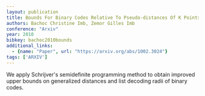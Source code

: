 ```yaml
---
layout: publication
title: Bounds For Binary Codes Relative To Pseudo-distances Of K Points
authors: Bachoc Christine Imb, Zemor Gilles Imb
conference: "Arxiv"
year: 2010
bibkey: bachoc2010bounds
additional_links:
  - {name: "Paper", url: "https://arxiv.org/abs/1002.3024"}
tags: ['ARXIV']
---
```

We apply Schrijver's semidefinite programming method to obtain improved upper bounds on generalized distances and list decoding radii of binary codes.
